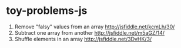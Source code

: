 toy-problems-js
===============

1. Remove "falsy" values from an array http://jsfiddle.net/kcmLh/30/
2. Subtract one array from another http://jsfiddle.net/m5aGZ/14/
3. Shuffle elements in an array http://jsfiddle.net/3DvHK/3/


